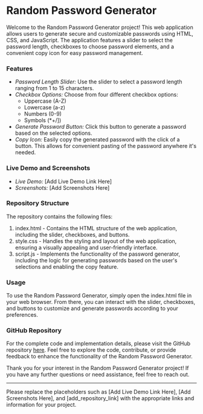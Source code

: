 # Random Password Generator

Welcome to the Random Password Generator project! This web application allows users to generate secure and customizable passwords using HTML, CSS, and JavaScript. The application features a slider to select the password length, checkboxes to choose password elements, and a convenient copy icon for easy password management.

### Features

- *Password Length Slider:* Use the slider to select a password length ranging from 1 to 15 characters.
- *Checkbox Options:* Choose from four different checkbox options:
  - Uppercase (A-Z)
  - Lowercase (a-z)
  - Numbers (0-9)
  - Symbols (*+/\])
- *Generate Password Button:* Click this button to generate a password based on the selected options.
- *Copy Icon:* Easily copy the generated password with the click of a button. This allows for convenient pasting of the password anywhere it's needed.

### Live Demo and Screenshots

- *Live Demo:* [Add Live Demo Link Here]
- *Screenshots:* [Add Screenshots Here]

### Repository Structure

The repository contains the following files:

1. index.html - Contains the HTML structure of the web application, including the slider, checkboxes, and buttons.
2. style.css - Handles the styling and layout of the web application, ensuring a visually appealing and user-friendly interface.
3. script.js - Implements the functionality of the password generator, including the logic for generating passwords based on the user's selections and enabling the copy feature.

### Usage

To use the Random Password Generator, simply open the index.html file in your web browser. From there, you can interact with the slider, checkboxes, and buttons to customize and generate passwords according to your preferences.

### GitHub Repository

For the complete code and implementation details, please visit the GitHub repository [here](add_repository_link). Feel free to explore the code, contribute, or provide feedback to enhance the functionality of the Random Password Generator.

Thank you for your interest in the Random Password Generator project! If you have any further questions or need assistance, feel free to reach out.

---

Please replace the placeholders such as [Add Live Demo Link Here], [Add Screenshots Here], and [add_repository_link] with the appropriate links and information for your project.
